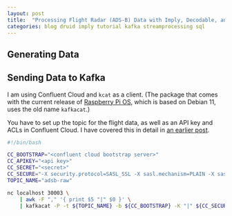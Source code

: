 ```yaml
---
layout: post
title:  "Processing Flight Radar (ADS-B) Data with Imply, Decodable, and Confluent Cloud"
categories: blog druid imply tutorial kafka streamprocessing sql
---
```


## Generating Data

## Sending Data to Kafka

I am using Confluent Cloud and `kcat` as a client. (The package that comes with the current release of [Raspberry Pi OS](https://www.raspberrypi.com/software/operating-systems/), which is based on Debian 11, uses the old name `kafkacat`.)

You have to set up the topic for the flight data, as well as an API key and ACLs in Confluent Cloud. I have covered this in detail in [an earlier post](/2021/10/19/reading-avro-streams-from-confluent-cloud-into-druid/).

```bash
#!/bin/bash

CC_BOOTSTRAP="<confluent cloud bootstrap server>"
CC_APIKEY="<api key>"
CC_SECRET="<secret>"
CC_SECURE="-X security.protocol=SASL_SSL -X sasl.mechanism=PLAIN -X sasl.username=${CC_APIKEY} -X sasl.password=${CC_SECRET}"
TOPIC_NAME="adsb-raw"

nc localhost 30003 \
    | awk -F "," '{ print $5 "|" $0 }' \
    | kafkacat -P -t ${TOPIC_NAME} -b ${CC_BOOTSTRAP} -K "|" ${CC_SECURE}
```
